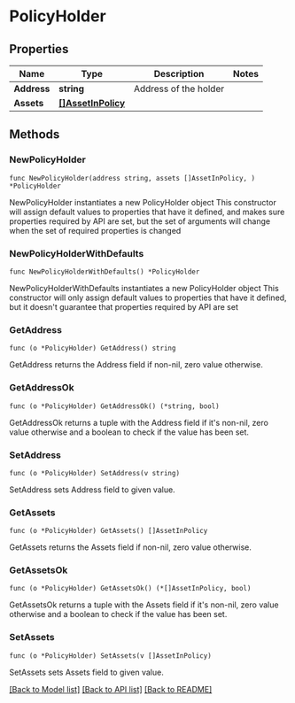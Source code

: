 # PolicyHolder

## Properties

Name | Type | Description | Notes
------------ | ------------- | ------------- | -------------
**Address** | **string** | Address of the holder | 
**Assets** | [**[]AssetInPolicy**](AssetInPolicy.md) |  | 

## Methods

### NewPolicyHolder

`func NewPolicyHolder(address string, assets []AssetInPolicy, ) *PolicyHolder`

NewPolicyHolder instantiates a new PolicyHolder object
This constructor will assign default values to properties that have it defined,
and makes sure properties required by API are set, but the set of arguments
will change when the set of required properties is changed

### NewPolicyHolderWithDefaults

`func NewPolicyHolderWithDefaults() *PolicyHolder`

NewPolicyHolderWithDefaults instantiates a new PolicyHolder object
This constructor will only assign default values to properties that have it defined,
but it doesn't guarantee that properties required by API are set

### GetAddress

`func (o *PolicyHolder) GetAddress() string`

GetAddress returns the Address field if non-nil, zero value otherwise.

### GetAddressOk

`func (o *PolicyHolder) GetAddressOk() (*string, bool)`

GetAddressOk returns a tuple with the Address field if it's non-nil, zero value otherwise
and a boolean to check if the value has been set.

### SetAddress

`func (o *PolicyHolder) SetAddress(v string)`

SetAddress sets Address field to given value.


### GetAssets

`func (o *PolicyHolder) GetAssets() []AssetInPolicy`

GetAssets returns the Assets field if non-nil, zero value otherwise.

### GetAssetsOk

`func (o *PolicyHolder) GetAssetsOk() (*[]AssetInPolicy, bool)`

GetAssetsOk returns a tuple with the Assets field if it's non-nil, zero value otherwise
and a boolean to check if the value has been set.

### SetAssets

`func (o *PolicyHolder) SetAssets(v []AssetInPolicy)`

SetAssets sets Assets field to given value.



[[Back to Model list]](../README.md#documentation-for-models) [[Back to API list]](../README.md#documentation-for-api-endpoints) [[Back to README]](../README.md)


